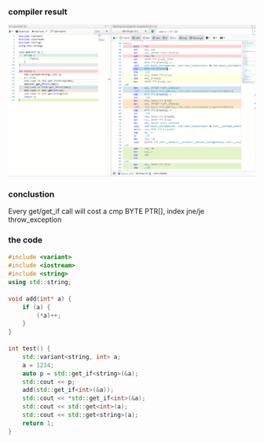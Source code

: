 ﻿### compiler result
![screenshot](images/lanuage%20-%20the%20cost%20of%20std%20variant.png)

### conclustion
Every get/get_if call will cost a
cmp BYTE PTR[], index
jne/je throw_exception

### the code
``` cpp
#include <variant>
#include <iostream>
#include <string>
using std::string;

void add(int* a) {
    if (a) {
        (*a)++;
    }
}

int test() {
    std::variant<string, int> a;
    a = 1234;
    auto p = std::get_if<string>(&a);
    std::cout << p;
  	add(std::get_if<int>(&a));
    std::cout << *std::get_if<int>(&a);
    std::cout << std::get<int>(a);
    std::cout << std::get<string>(a);
    return 1;
}
```